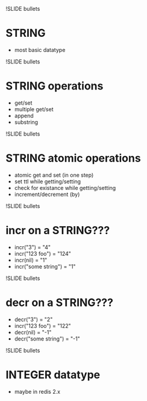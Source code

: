 !SLIDE bullets
# STRING #
* most basic datatype

!SLIDE bullets
# STRING operations #
* get/set
* multiple get/set
* append
* substring

!SLIDE bullets
# STRING atomic operations #
* atomic get and set (in one step)
* set ttl while getting/setting
* check for existance while getting/setting
* increment/decrement (by)

!SLIDE bullets
# incr on a STRING??? #
* incr("3") = "4"
* incr("123 foo") = "124"
* incr(nil) = "1"
* incr("some string") = "1"

!SLIDE bullets
# decr on a STRING??? #
* decr("3") = "2"
* incr("123 foo") = "122"
* decr(nil) = "-1"
* decr("some string") = "-1"

!SLIDE bullets
# INTEGER datatype #
* maybe in redis 2.x
